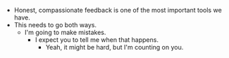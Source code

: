 * Honest, compassionate feedback is one of the most important tools we have.
* This needs to go both ways.  
  * I'm going to make mistakes.  
    * I expect you to tell me when that happens.
      * Yeah, it might be hard, but I'm counting on you.